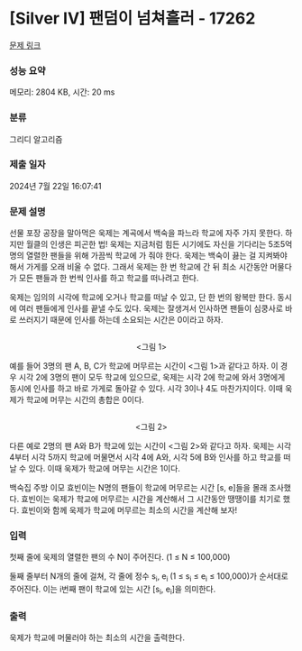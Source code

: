 # [Silver IV] 팬덤이 넘쳐흘러 - 17262 

[문제 링크](https://www.acmicpc.net/problem/17262) 

### 성능 요약

메모리: 2804 KB, 시간: 20 ms

### 분류

그리디 알고리즘

### 제출 일자

2024년 7월 22일 16:07:41

### 문제 설명

<p>선물 포장 공장을 말아먹은 욱제는 계곡에서 백숙을 파느라 학교에 자주 가지 못한다. 하지만 월클의 인생은 피곤한 법! 욱제는 지금처럼 힘든 시기에도 자신을 기다리는 5조5억명의 열렬한 팬들을 위해 가끔씩 학교에 가 줘야 한다. 욱제는 백숙이 끓는 걸 지켜봐야 해서 가게를 오래 비울 수 없다. 그래서 욱제는 한 번 학교에 간 뒤 최소 시간동안 머물다가 모든 팬들과 한 번씩 인사를 하고 학교를 떠나려고 한다.</p>

<p>욱제는 임의의 시각에 학교에 오거나 학교를 떠날 수 있고, 단 한 번의 왕복만 한다. 동시에 여러 팬들에게 인사를 끝낼 수도 있다. 욱제는 잘생겨서 인사하면 팬들이 심쿵사로 바로 쓰러지기 때문에 인사를 하는데 소요되는 시간은 0이라고 하자.</p>

<p style="text-align: center;"><img alt="" src="https://upload.acmicpc.net/481b6e46-5c87-4a4b-affc-1115ace572ab/-/preview/"></p>

<p style="text-align: center;"><그림 1></p>

<p>예를 들어 3명의 팬 A, B, C가 학교에 머무르는 시간이 <그림 1>과 같다고 하자. 이 경우 시각 2에 3명의 팬이 모두 학교에 있으므로, 욱제는 시각 2에 학교에 와서 3명에게 동시에 인사를 하고 바로 가게로 돌아갈 수 있다. 시각 3이나 4도 마찬가지이다. 이때 욱제가 학교에 머무는 시간의 총합은 0이다.</p>

<p style="text-align: center;"><img alt="" src="https://upload.acmicpc.net/1b246d11-2548-47c6-8a59-b7f699af1c9c/-/preview/"></p>

<p style="text-align: center;"><그림 2></p>

<p>다른 예로 2명의 팬 A와 B가 학교에 있는 시간이 <그림 2>와 같다고 하자. 욱제는 시각 4부터 시각 5까지 학교에 머물면서 시각 4에 A와, 시각 5에 B와 인사를 하고 학교를 떠날 수 있다. 이때 욱제가 학교에 머무는 시간은 1이다.</p>

<p>백숙집 주방 이모 효빈이는 N명의 팬들이 학교에 머무르는 시간 [s, e]들을 몰래 조사했다. 효빈이는 욱제가 학교에 머무르는 시간을 계산해서 그 시간동안 땡땡이를 치기로 했다. 효빈이와 함께 욱제가 학교에 머무르는 최소의 시간을 계산해 보자!</p>

### 입력 

 <p>첫째 줄에 욱제의 열렬한 팬의 수 N이 주어진다. (1 ≤ N ≤ 100,000)</p>

<p>둘째 줄부터 N개의 줄에 걸쳐, 각 줄에 정수 s<sub>i</sub>, e<sub>i </sub>(1 ≤ s<sub>i</sub> ≤ e<sub>i</sub> ≤ 100,000)가 순서대로 주어진다. 이는 i번째 팬이 학교에 있는 시간 [s<sub>i</sub>, e<sub>i</sub>]을 의미한다.</p>

### 출력 

 <p>욱제가 학교에 머물러야 하는 최소의 시간을 출력한다.</p>

